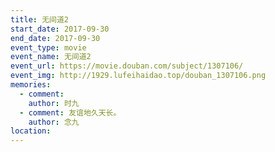 ```yaml
---
title: 无间道2
start_date: 2017-09-30
end_date: 2017-09-30
event_type: movie
event_name: 无间道2
event_url: https://movie.douban.com/subject/1307106/
event_img: http://1929.lufeihaidao.top/douban_1307106.png
memories:
  - comment: 
    author: 时九
  - comment: 友谊地久天长。
    author: 念九
location: 
---
```

